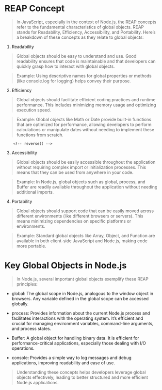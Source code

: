 # REAP Concept

> In JavaScript, especially in the context of Node.js, the REAP concepts refer to the fundamental characteristics of global objects. REAP stands for Readability, Efficiency, Accessibility, and Portability. Here’s a breakdown of these concepts as they relate to global objects:

1. Readability

> Global objects should be easy to understand and use. Good readability ensures that code is maintainable and that developers can quickly grasp how to interact with global objects.

> Example: Using descriptive names for global properties or methods (like console.log for logging) helps convey their purpose.

2. Efficiency

> Global objects should facilitate efficient coding practices and runtime performance. This includes minimizing memory usage and optimizing execution speed.

> Example: Global objects like Math or Date provide built-in functions that are optimized for performance, allowing developers to perform calculations or manipulate dates without needing to implement these functions from scratch.


        <!-- reverse() -->

3. Accessibility

> Global objects should be easily accessible throughout the application without requiring complex import or initialization processes. This means that they can be used from anywhere in your code.

> Example: In Node.js, global objects such as global, process, and Buffer are readily available throughout the application without needing additional imports.

4. Portability

> Global objects should support code that can be easily moved across different environments (like different browsers or servers). This means minimizing dependencies on specific platforms or environments.

> Example: Standard global objects like Array, Object, and Function are available in both client-side JavaScript and Node.js, making code more portable.

# Key Global Objects in Node.js

> In Node.js, several important global objects exemplify these REAP principles:

- global: The global scope in Node.js, analogous to the window object in browsers. Any variable defined in the global scope can be accessed globally.

- process: Provides information about the current Node.js process and facilitates interactions with the operating system. It’s efficient and crucial for managing environment variables, command-line arguments, and process states.

- Buffer: A global object for handling binary data. It is efficient for performance-critical applications, especially those dealing with I/O operations.

- console: Provides a simple way to log messages and debug applications, improving readability and ease of use.

> Understanding these concepts helps developers leverage global objects effectively, leading to better structured and more efficient Node.js applications.
